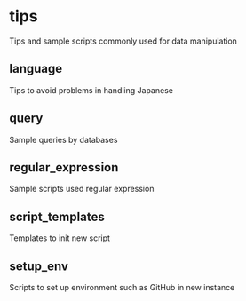 # tips
Tips and sample scripts commonly used for data manipulation

## language
Tips to avoid problems in handling Japanese

## query
Sample queries by databases

## regular_expression
Sample scripts used regular expression

## script_templates
Templates to init new script

## setup_env
Scripts to set up environment such as GitHub in new instance
